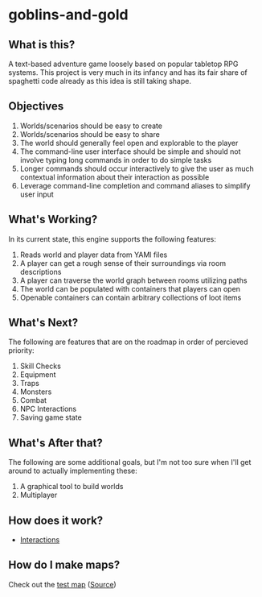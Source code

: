 # goblins-and-gold

## What is this?
A text-based adventure game loosely based on popular tabletop RPG systems.
This project is very much in its infancy and has its fair share of spaghetti
code already as this idea is still taking shape.

## Objectives
1. Worlds/scenarios should be easy to create
2. Worlds/scenarios should be easy to share
3. The world should generally feel open and explorable to the player
4. The command-line user interface should be simple and should not involve typing
long commands in order to do simple tasks
5. Longer commands should occur interactively to give the user as much contextual
information about their interaction as possible
6. Leverage command-line completion and command aliases to simplify user input

## What's Working?

In its current state, this engine supports the following features:

1. Reads world and player data from YAMl files
2. A player can get a rough sense of their surroundings via room descriptions
3. A player can traverse the world graph between rooms utilizing paths
4. The world can be populated with containers that players can open
5. Openable containers can contain arbitrary collections of loot items

## What's Next?

The following are features that are on the roadmap in order of percieved priority: 

1. Skill Checks
2. Equipment
3. Traps
4. Monsters
5. Combat
6. NPC Interactions
7. Saving game state

## What's After that?

The following are some additional goals, but I'm not too sure when I'll get around to
actually implementing these:

1. A graphical tool to build worlds
2. Multiplayer

## How does it work?

* [Interactions](./interaction/interactions.md)

## How do I make maps?

Check out the [test map](./data/worlds/test_world.md) ([Source](./data/worlds/test_world.yaml))